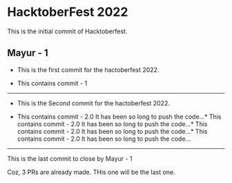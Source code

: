 # HacktoberFest 2022

This is the initial commit of Hacktoberfest.

## Mayur - 1

* This is the first commit for the hactoberfest 2022.

* This contains commit - 1


______
* This is the Second commit for the hactoberfest 2022.

* This contains commit - 2.0
It has been so long to push the code...* This contains commit - 2.0
It has been so long to push the code...* This contains commit - 2.0
It has been so long to push the code...* This contains commit - 2.0
It has been so long to push the code...

-----
This is the last commit to close by Mayur - 1

Coz, 3 PRs are already made. THis one will be the last one.